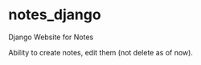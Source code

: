 # notes_django
Django Website for Notes

Ability to create notes, edit them (not delete as of now).
